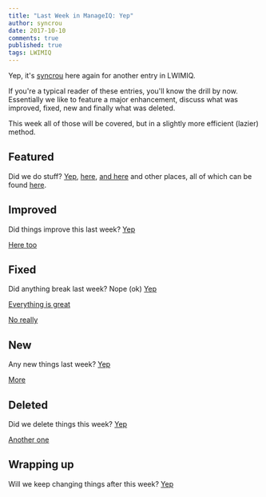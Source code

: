 ```yaml
---
title: "Last Week in ManageIQ: Yep"
author: syncrou
date: 2017-10-10
comments: true
published: true
tags: LWIMIQ
---
```


Yep, it's [syncrou](http://github.com/syncrou) here again for another entry in LWIMIQ.

If you're a typical reader of these entries, you'll know the drill by now. 
Essentially we like to feature a major enhancement, discuss what was improved, fixed, new
and finally what was deleted.

This week all of those will be covered, but in a slightly more efficient (lazier) 
method.

## Featured

Did we do stuff?  [Yep][manageiq PRs merged],
 [here][manageiq-ui-classic PRs merged],
 [and here][manageiq-ui-service PRs merged]
 and other places, all of which can be found [here](https://github.com/ManageIQ).

## Improved
Did things improve this last week?  [Yep](https://github.com/ManageIQ/manageiq/pull/16129)

[Here too](https://github.com/ManageIQ/manageiq/pull/16120)

## Fixed

Did anything break last week?  Nope  (ok) [Yep](https://github.com/ManageIQ/manageiq-ui-classic/pull/2300)

[Everything is great](https://github.com/ManageIQ/manageiq-ui-classic/pull/2298)

[No really](https://github.com/ManageIQ/manageiq-ui-classic/pull/2297)

## New

Any new things last week? [Yep](https://github.com/ManageIQ/manageiq-providers-amazon/pull/304)

[More](https://github.com/ManageIQ/manageiq-providers-vmware/pull/117)


## Deleted

Did we delete things this week? [Yep](https://github.com/ManageIQ/manageiq/pull/16121)

[Another one](https://github.com/ManageIQ/manageiq-ui-classic/pull/2294)

## Wrapping up

Will we keep changing things after this week? [Yep](https://github.com/ManageIQ/manageiq/issues)

[manageiq PRs merged]: https://github.com/ManageIQ/manageiq/pulls?page=1&q=is%3Apr+is%3Amerged+base%3Amaster+merged%3A%222017-10-02+..+2017-10-08%22+sort%3Acreated-desc&utf8=%E2%9C%93
[manageiq-ui-classic PRs merged]: https://github.com/ManageIQ/manageiq-ui-classic/pulls?page=1&q=is%3Apr+is%3Amerged+base%3Amaster+merged%3A%222017-10-02+..+2017-10-08%22+sort%3Acreated-desc&utf8=%E2%9C%93
[manageiq-ui-service PRs merged]: https://github.com/ManageIQ/manageiq-ui-service/pulls?page=1&q=is%3Apr+is%3Amerged+base%3Amaster+merged%3A%222017-10-02+..+2017-10-08%22+sort%3Acreated-desc&utf8=%E2%9C%93
[manageiq-providers-amazon PRs merged]: https://github.com/ManageIQ/manageiq-providers-amazon/pulls?page=1&q=is%3Apr+is%3Amerged+base%3Amaster+merged%3A%222017-10-02+..+2017-10-08%22+sort%3Acreated-desc&utf8=%E2%9C%93
[manageiq-providers-ansible_tower PRs merged]: https://github.com/ManageIQ/manageiq-providers-ansible_tower/pulls?page=1&q=is%3Apr+is%3Amerged+base%3Amaster+merged%3A%222017-10-02+..+2017-10-08%22+sort%3Acreated-desc&utf8=%E2%9C%93
[manageiq-providers-foreman PRs merged]: https://github.com/ManageIQ/manageiq-providers-foreman/pulls?page=1&q=is%3Apr+is%3Amerged+base%3Amaster+merged%3A%222017-10-02+..+2017-10-08%22+sort%3Acreated-desc&utf8=%E2%9C%93
[manageiq-providers-google PRs merged]: https://github.com/ManageIQ/manageiq-providers-google/pulls?page=1&q=is%3Apr+is%3Amerged+base%3Amaster+merged%3A%222017-10-02+..+2017-10-08%22+sort%3Acreated-desc&utf8=%E2%9C%93
[manageiq-providers-hawkular PRs merged]: https://github.com/ManageIQ/manageiq-providers-hawkular/pulls?page=1&q=is%3Apr+is%3Amerged+base%3Amaster+merged%3A%222017-10-02+..+2017-10-08%22+sort%3Acreated-desc&utf8=%E2%9C%93
[manageiq-providers-lenovo PRs merged]: https://github.com/ManageIQ/manageiq-providers-lenovo/pulls?page=1&q=is%3Apr+is%3Amerged+base%3Amaster+merged%3A%222017-10-02+..+2017-10-08%22+sort%3Acreated-desc&utf8=%E2%9C%93
[manageiq-providers-kubernetes PRs merged]: https://github.com/ManageIQ/manageiq-providers-kubernetes/pulls?page=1&q=is%3Apr+is%3Amerged+base%3Amaster+merged%3A%222017-10-02+..+2017-10-08%22+sort%3Acreated-desc&utf8=%E2%9C%93
[manageiq-providers-nuage PRs merged]: https://github.com/ManageIQ/manageiq-providers-nuage/pulls?page=1&q=is%3Apr+is%3Amerged+base%3Amaster+merged%3A%222017-10-02+..+2017-10-08%22+sort%3Acreated-desc&utf8=%E2%9C%93
[manageiq-providers-openshift PRs merged]: https://github.com/ManageIQ/manageiq-providers-openshift/pulls?page=1&q=is%3Apr+is%3Amerged+base%3Amaster+merged%3A%222017-10-02+..+2017-10-08%22+sort%3Acreated-desc&utf8=%E2%9C%93
[manageiq-providers-openstack PRs merged]: https://github.com/ManageIQ/manageiq-providers-openstack/pulls?page=1&q=is%3Apr+is%3Amerged+base%3Amaster+merged%3A%222017-10-02+..+2017-10-08%22+sort%3Acreated-desc&utf8=%E2%9C%93
[manageiq-providers-ovirt PRs merged]: https://github.com/ManageIQ/manageiq-providers-ovirt/pulls?page=1&q=is%3Apr+is%3Amerged+base%3Amaster+merged%3A%222017-10-02+..+2017-10-08%22+sort%3Acreated-desc&utf8=%E2%9C%93
[manageiq-providers-scvmm PRs merged]: https://github.com/ManageIQ/manageiq-providers-scvmm/pulls?page=1&q=is%3Apr+is%3Amerged+base%3Amaster+merged%3A%222017-10-02+..+2017-10-08%22+sort%3Acreated-desc&utf8=%E2%9C%93
[manageiq-providers-vmware PRs merged]: https://github.com/ManageIQ/manageiq-providers-vmware/pulls?page=1&q=is%3Apr+is%3Amerged+base%3Amaster+merged%3A%222017-10-02+..+2017-10-08%22+sort%3Acreated-desc&utf8=%E2%9C%93
